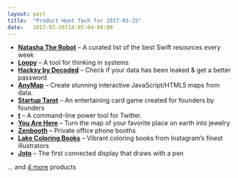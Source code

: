 ```yaml
---
layout: post
title:  "Product Hunt Tech for 2017-03-25"
date:   2017-03-26T14:05:04-04:00
---
```


* **[Natasha The Robot](https://www.producthunt.com/posts/natasha-the-robot?utm_campaign=producthunt-api&utm_medium=api&utm_source=Application%3A+Daily+Digest+RSS+%28ID%3A+3202%29)** – A curated list of the best Swift resources every week
* **[Loopy](https://www.producthunt.com/posts/loopy-3?utm_campaign=producthunt-api&utm_medium=api&utm_source=Application%3A+Daily+Digest+RSS+%28ID%3A+3202%29)** – A tool for thinking in systems
* **[Hacksy by Decoded](https://www.producthunt.com/posts/hacksy-by-decoded?utm_campaign=producthunt-api&utm_medium=api&utm_source=Application%3A+Daily+Digest+RSS+%28ID%3A+3202%29)** – Check if your data has been leaked & get a better password
* **[AnyMap](https://www.producthunt.com/posts/anymap-2?utm_campaign=producthunt-api&utm_medium=api&utm_source=Application%3A+Daily+Digest+RSS+%28ID%3A+3202%29)** – Create stunning interactive JavaScript/HTML5 maps from data.
* **[Startup Tarot](https://www.producthunt.com/posts/startup-tarot?utm_campaign=producthunt-api&utm_medium=api&utm_source=Application%3A+Daily+Digest+RSS+%28ID%3A+3202%29)** – An entertaining card game created for founders by founders
* **[t](https://www.producthunt.com/posts/t-1?utm_campaign=producthunt-api&utm_medium=api&utm_source=Application%3A+Daily+Digest+RSS+%28ID%3A+3202%29)** – A command-line power tool for Twitter.
* **[You Are Here](https://www.producthunt.com/posts/you-are-here?utm_campaign=producthunt-api&utm_medium=api&utm_source=Application%3A+Daily+Digest+RSS+%28ID%3A+3202%29)** – Turn the map of your favorite place on earth into jewelry
* **[Zenbooth](https://www.producthunt.com/posts/zenbooth?utm_campaign=producthunt-api&utm_medium=api&utm_source=Application%3A+Daily+Digest+RSS+%28ID%3A+3202%29)** – Private office phone booths
* **[Lake Coloring Books](https://www.producthunt.com/posts/lake-coloring-books?utm_campaign=producthunt-api&utm_medium=api&utm_source=Application%3A+Daily+Digest+RSS+%28ID%3A+3202%29)** – Vibrant coloring books from Instagram’s finest illustrators
* **[Joto](https://www.producthunt.com/posts/joto-2?utm_campaign=producthunt-api&utm_medium=api&utm_source=Application%3A+Daily+Digest+RSS+%28ID%3A+3202%29)** – The first connected display that draws with a pen

… and [4 more](https://www.producthunt.com/tech) products